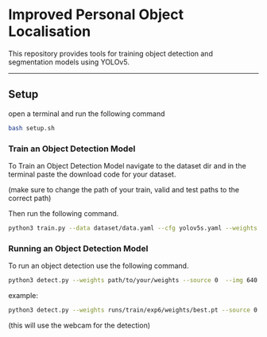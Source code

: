 # Improved Personal Object Localisation

This repository provides tools for training object detection and segmentation models using YOLOv5.

---

## **Setup**
open a terminal and run the following command
```bash
bash setup.sh
```
### **Train an Object Detection Model**
To Train an Object Detection Model navigate to the dataset dir and in the terminal paste the download code for your dataset.

(make sure to change the path of your train, valid and test paths to the correct path)

Then run the following command.
```bash
python3 train.py --data dataset/data.yaml --cfg yolov5s.yaml --weights '' --batch-size 8
```

### **Running an Object Detection Model**
To run an object detection use the following command.
```bash
python3 detect.py --weights path/to/your/weights --source 0  --img 640
```

example:
```bash
python3 detect.py --weights runs/train/exp6/weights/best.pt --source 0  --img 640
```
(this will use the webcam for the detection)